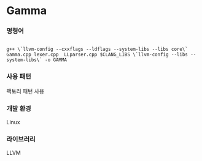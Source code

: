 # Gamma

### 명령어
<code>
g++ \`llvm-config --cxxflags --ldflags --system-libs --libs core\` Gamma.cpp lexer.cpp  LLparser.cpp $CLANG_LIBS \`llvm-config --libs --system-libs\` -o GAMMA
</code>

### 사용 패턴
팩토리 패턴 사용
### 개발 환경
Linux 
### 라이브러리
LLVM
